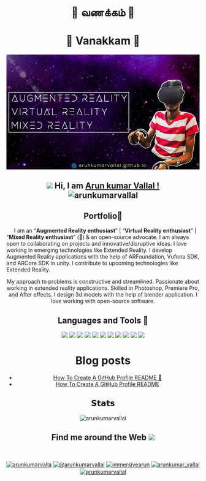 <div align="center">

# 🙏 வணக்கம் 🙏


# 🙏 Vanakkam 🙏
<img align="center"  alt="GIF" height="300"  src="https://github.com/Arunkumarvallal/Arunkumarvallal/blob/master/cover.jpg"/>  
<!--<img align="center" alt="GIF" height="250px" src="https://media.giphy.com/media/du3J3cXyzhj75IOgvA/giphy.gif" />!-->

## <img src="https://github.com/TheDudeThatCode/TheDudeThatCode/blob/master/Assets/Hi.gif" width="29px"> Hi, I am [Arun kumar Vallal !](https://arunkumarvallal.github.io/)   <br><img src="https://komarev.com/ghpvc/?username=arunkumarvallal" alt="arunkumarvallal" />




## Portfolio🤴

<p align="left">&nbsp;&nbsp;&nbsp;&nbsp;&nbsp;I am an <q><b>Augmented Reality enthusiast</b></q> | <q><b>Virtual Reality enthusiast</b></q> | <q><b>Mixed Reality enthusiast</b></q> (🥽) & an open-source advocate. I am always open to collaborating on projects and innovative/disruptive ideas. I love working in emerging technologies like Extended Reality. I develop Augmented Reality applications with the help of ARFoundation, Vuforia SDK, and ARCore SDK in unity. I contribute to upcoming technologies like Extended Reality.</p><p>My approach to problems is constructive and streamlined. Passionate about working in extended reality applications. Skilled in Photoshop, Premiere Pro, and After effects. I design 3d models with the help of blender application. I love working with open-source software.</p>

## Languages and Tools 🔧  
<code><img height="40" src="https://devicons.github.io/devicon/devicon.git/icons/csharp/csharp-original.svg"></code>
<code><img height="40" src="https://devicons.github.io/devicon/devicon.git/icons/cplusplus/cplusplus-original.svg"></code>
<code><img height="40" src="https://www.vectorlogo.zone/logos/unity3d/unity3d-icon.svg"></code>
<code><img height="40" src="https://devicons.github.io/devicon/devicon.git/icons/c/c-original.svg"></code>
<code><img height="40" src="https://devicons.github.io/devicon/devicon.git/icons/java/java-original-wordmark.svg"></code>
<code><img height="40" src="https://devicons.github.io/devicon/devicon.git/icons/android/android-original-wordmark.svg"></code>
<code><img height="40" src="https://www.vectorlogo.zone/logos/git-scm/git-scm-icon.svg"></code>
<code><img height="40" src="https://devicons.github.io/devicon/devicon.git/icons/photoshop/photoshop-plain.svg"></code>
<code><img height="40" src="https://toppng.com/uploads/preview/after-effects-cc-logo-png-11536003372dlz1t0drrz.png"></code>
<code><img height="40" src="https://toppng.com/uploads/preview/premiere-pro-cs6-vector-logo-1157428031174cbzbat79.png"></code>
<code><img height="40" src="https://toppng.com/uploads/preview/blender-icon-quotation-icon-11553485486agy4mw14bs.png"></code>

# Blog posts

<!-- BLOG-POST-LIST:START -->
- [How To Create A GitHub Profile README 📝](https://dev.to/arunkumarvallal/how-to-create-a-github-profile-readme-ga8)
- [How To Create A GitHub Profile README](https://medium.com/@Arunkumarvallal/how-to-create-a-github-profile-readme-by-arunkumarvallal-5e618b6f7169?source=rss-9ef51a3e8163------2)
<!-- BLOG-POST-LIST:END -->

## 𝗦𝘁𝗮𝘁𝘀 
<img src="https://github-readme-stats.vercel.app/api?username=arunkumarvallal&show_icons=true&theme=tokyonight&hide=prs&icon_color=6392DF" alt="arunkumarvallal" />


## Find me around the Web <img src="https://github.com/TheDudeThatCode/TheDudeThatCode/blob/master/Assets/Earth.gif" width="24px">
  <br> 

<a href="https://linkedin.com/in/arunkumarvallal" target="blank"><img align="center" src="https://cdn.jsdelivr.net/npm/simple-icons@3.0.1/icons/linkedin.svg" alt="arunkumarvalla" height="20" width="20" /></a>
<a href="https://medium.com/@arunkumarvallal" target="blank"><img align="center" src="https://cdn.jsdelivr.net/npm/simple-icons@3.0.1/icons/medium.svg" alt="@arunkumarvallal" height="20" width="20" /></a>
 <a href="https://twitter.com/immersivearun" target="blank"><img align="center" src="https://cdn.jsdelivr.net/npm/simple-icons@3.0.1/icons/twitter.svg" alt="immersivearun" height="20" width="20" /></a>
<a href="https://instagram.com/arunkumar_vallal" target="blank"><img align="center" src="https://cdn.jsdelivr.net/npm/simple-icons@3.0.1/icons/instagram.svg" alt="arunkumar_vallal" height="20" width="20" /></a>
<a href="https://fb.com/arunkumarvallal" target="blank"><img align="center" src="https://cdn.jsdelivr.net/npm/simple-icons@3.0.1/icons/facebook.svg" alt="arunkumarvallal" height="20" width="20" /></a>

        
     
